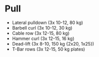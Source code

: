 # Pull
* Lateral pulldown (3x 10-12, 80 kg)
* Barbell curl (3x 10-12, 30 kg)
* Cable row (3x 12-15, 80 kg)
* Hammer curl (3x 12-15, 16 kg)
* Dead-lift (3x 8-10, 150 kg {2x20, 1x25})
* T-Bar rows (3x 12-15, 50 kg plates)
